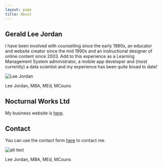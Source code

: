 ```yaml
---
layout: page
title: About
---
```


## Gerald Lee Jordan

I have been involved with counselling since the early 1980s, an educator and website creator since the mid 1990s and an instructional designer of online content since 2003. Add to this experience as a Learning Management System administrator, a mobile app developer and (most currently) a data scientist and my experience has been quite broad to date!

<img class="img-border" src="https://aroha.dev/public/assets/images/lee-jordan-programmer.jpg" alt="Lee Jordan">

Lee Jordan, MBA, MEd, MCouns

## Nocturnal Works Ltd

My business website is <a href="https://nocturnalworks.com" title="Nocturnal Works Ltd" target="_blank" rel="nofollow">here</a>.

## Contact

You can use the contact form <a href="https://nocturnalworks.com/contact" title="Nocturnal Works Ltd contact form" target="_blank" rel="nofollow">here</a> to contact me.

![alt text](https://aroha.dev/public/assets/images/lee-jordan.png "Lee Jordan")

Lee Jordan, MBA, MEd, MCouns
